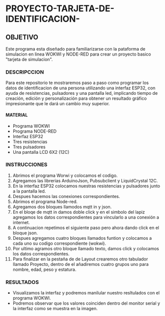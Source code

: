 # PROYECTO-TARJETA-DE-IDENTIFICACION-
## OBJETIVO
Este programa esta diseñado para familiarizarse con la pataforma de simulacion en linea WOKWI y NODE-RED para crear un proyecto basico "tarjeta de simulacion".
### DESCRIPCCION 
Para este repositorio te mostraremos paso a paso como programar los datos de identificacion de una persona  utilizando una interfaz ESP32, con ayuda de resistencias, pulsadores y una pantalla led, implicando tiempo de creación, edición y personalización para obtener un resultado gráfico impresionante que le dará un cambio muy superior.
#### MATERIAL
* Programa WOKWI
* Programa NODE-RED
* Interfaz ESP32
* Tres resistencias
* Tres pulsadores
* Una pantalla LCD 6X2 (12C)
### INSTRUCCIONES 
1. Abrimos el programa Worwi y colocamos el codigo.
2. Agregamos las librerias ArduinoJson, Pubsubclient y LiquidCrystal 12C.
3. En la interfaz ESP32 colocamos nuestras resistencias y pulsadores junto a la pantalla led.
4. Despues hacemos las conexiones correspondientes.
5. Abrimos el programa Node-red.
6. Agregamos dos bloques llamodos mqtt in y json.
7. En el bloqe de mqtt in damos doble click y en el simbolo del lapiz agregamos los datos correspondientes para vincularlo a una conexión a internet.
8. A continuacion repetimos el siguiente paso pero ahora dando click en el bloque json.
9. Despues agregamos cuatro bloques llamados funtion y  colocamos a cada uno su codigo correspondiente (wokwi).
10. Por ultimo agramos otro bloque llamado texto, damos click y colocamos los datos correspondientes.
11. Para finalizar en  la pestaña de de Layout crearemos otro tabulador llamado Proyecto, dentro de el añadiremos cuatro grupos uno para nombre, edad, peso y estatura.
### RESULTADOS 
* Visualizamos la interfaz y podremos manilular nuestro resltulados con el programa WOKWI.
* Podremos observar que los valores coinciden dentro del monitor serial y la interfaz como se muestra en la imagen.


